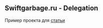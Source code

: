 ##  Swiftgarbage.ru - Delegation

Пример проекта для [статьи](http://swiftgarbage.ru/delegation.html)
